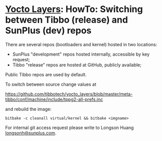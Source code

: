 # [Yocto Layers](/): HowTo: Switching between Tibbo (release) and SunPlus (dev) repos

There are several repos (bootloaders and kernel) hosted in two locations:

* SunPlus "development" repos hosted internally, accessible by key request;
* Tibbo "release" repos are hosted at GitHub, publicly available;

Public Tibbo repos are used by default.

To switch between source change values at

https://github.com/tibbotech/yocto_layers/blob/master/meta-tibbo/conf/machine/include/tppg2-all-prefs.inc

and rebuild the image:
```
bitbake -c cleanall virtual/kernel && bitbake <imgname>
```

For internal git access request please write to Longson Huang <longsonh@sunplus.com>.
